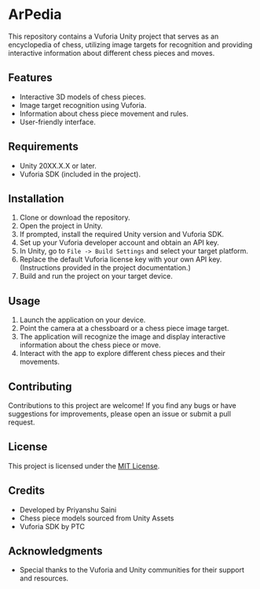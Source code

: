 # ArPedia

This repository contains a Vuforia Unity project that serves as an encyclopedia of chess, utilizing image targets for recognition and providing interactive information about different chess pieces and moves.

## Features

- Interactive 3D models of chess pieces.
- Image target recognition using Vuforia.
- Information about chess piece movement and rules.
- User-friendly interface.

## Requirements

- Unity 20XX.X.X or later.
- Vuforia SDK (included in the project).

## Installation

1. Clone or download the repository.
2. Open the project in Unity.
3. If prompted, install the required Unity version and Vuforia SDK.
4. Set up your Vuforia developer account and obtain an API key.
5. In Unity, go to `File -> Build Settings` and select your target platform.
6. Replace the default Vuforia license key with your own API key. (Instructions provided in the project documentation.)
7. Build and run the project on your target device.

## Usage

1. Launch the application on your device.
2. Point the camera at a chessboard or a chess piece image target.
3. The application will recognize the image and display interactive information about the chess piece or move.
4. Interact with the app to explore different chess pieces and their movements.

## Contributing

Contributions to this project are welcome! If you find any bugs or have suggestions for improvements, please open an issue or submit a pull request.

## License

This project is licensed under the [MIT License](LICENSE).

## Credits

- Developed by Priyanshu Saini
- Chess piece models sourced from Unity Assets
- Vuforia SDK by PTC

## Acknowledgments

- Special thanks to the Vuforia and Unity communities for their support and resources.
